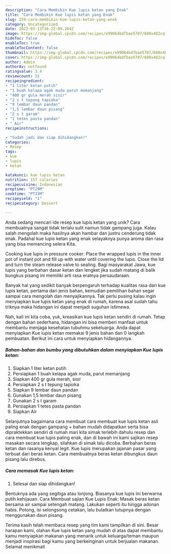 ```yaml
---
description: "Cara Membikin Kue lupis ketan yang Enak"
title: "Cara Membikin Kue lupis ketan yang Enak"
slug: 259-cara-membikin-kue-lupis-ketan-yang-enak
category: Uncategorized
date: 2022-03-13T16:22:09.264Z
image: https://img-global.cpcdn.com/recipes/e99064bdfbae5707/680x482cq70/kue-lupis-ketan-foto-resep-utama.jpg
hideToc: false
enableToc: true
enableTocContent: false
thumbnail: https://img-global.cpcdn.com/recipes/e99064bdfbae5707/680x482cq70/kue-lupis-ketan-foto-resep-utama.jpg
cover: https://img-global.cpcdn.com/recipes/e99064bdfbae5707/680x482cq70/kue-lupis-ketan-foto-resep-utama.jpg
author: Admin
authorAv: notfound
ratingvalue: 3.4
reviewcount: 22
recipeingredient:
- "1 liter ketan putih"
- "1 buah kelapa agak muda parut memanjang"
- "400 gr gula merah sisir"
- "2 s t tepung tapioka"
- "9 lembar daun pandan"
- "1,5 lembar daun pisang"
- "2 s t garam"
- "1 tetes pasta pandan"
- " Air"
recipeinstructions:

- "Sudah jadi dan siap dihidangkan!"
categories:
- Resep
tags:
- kue
- lupis
- ketan

katakunci: kue lupis ketan 
nutrition: 157 calories
recipecuisine: Indonesian
preptime: "PT29M"
cooktime: "PT33M"
recipeyield: "1"
recipecategory: Dessert

---
```





Anda sedang mencari ide resep kue lupis ketan yang unik? Cara membuatnya sangat tidak terlalu sulit namun tidak gampang juga. Kalau salah mengolah maka hasilnya akan hambar dan justru cenderung tidak enak. Padahal kue lupis ketan yang enak selayaknya punya aroma dan rasa yang bisa memancing selera Kita.





Cooking kue lupis in pressure cooker: Place the wrapped lupis in the inner pot of instant pot and fill up with water until covering the lupis. Close the lid and turn the steam release valve to sealing. Bagi masyarakat Jawa, kue lupis yang berbahan dasar ketan dan lengket jika sudah matang di balik bungkus pisang ini memiliki arti rasa eratnya persaudaraan.

Banyak hal yang sedikit banyak berpengaruh terhadap kualitas rasa dari kue lupis ketan, pertama dari jenis bahan, kemudian pemilihan bahan segar sampai cara mengolah dan menyajikannya. Tak perlu pusing kalau ingin menyiapkan kue lupis ketan yang enak di rumah, karena asal sudah tahu triknya maka hidangan ini dapat menjadi suguhan istimewa.






Nah, kali ini kita coba, yuk, kreasikan kue lupis ketan sendiri di rumah. Tetap dengan bahan sederhana, hidangan ini bisa memberi manfaat untuk membantu menjaga kesehatan tubuhmu sekeluarga. Anda dapat menyiapkan Kue lupis ketan memakai 9 jenis bahan dan 0 langkah pembuatan. Berikut ini cara untuk menyiapkan hidangannya.

<!--inarticleads1-->

##### Bahan-bahan dan bumbu yang dibutuhkan dalam menyiapkan Kue lupis ketan:

1. Siapkan 1 liter ketan putih
1. Persiapkan 1 buah kelapa agak muda, parut memanjang
1. Siapkan 400 gr gula merah, sisir
1. Persiapkan 2 s t tepung tapioka
1. Siapkan 9 lembar daun pandan
1. Gunakan 1,5 lembar daun pisang
1. Gunakan 2 s t garam
1. Persiapkan 1 tetes pasta pandan
1. Siapkan  Air


Selanjutnya bagaimana cara membuat cara membuat kue lupis ketan asli paling enak dengan gampang + bahan mudah didapatkan serta bisa dipraktekkan sendiri di rumah mari kita simak terlebih dahulu resep dan cara membuat kue lupis paling enak, dan di bawah ini kami sajikan resep masakan secara lengkap, silahkan di simak lalu dicoba. Berbahan beras ketan dan rasanya kenyal legit. Kue lupis merupakan jajanan pasar yang terbuat dari beras ketan. Cara membuatnya beras ketan dibungkus daun pisang lalu direbus. 

<!--inarticleads2-->

##### Cara memasak Kue lupis ketan:


1. Selesai dan siap dihidangkan!

Bentuknya ada yang segitiga atau lonjong. Biasanya kue lupis ini berwarna putih kehijauan. Cara Membuat sajian Kue Lupis Enak: Masak beras ketan bersama air sampai setengah matang. Lakukan seperti itu hingga adonan habis. Potong, isi selongsong cetakan, lalu bulatkan tutupnya dengan menggunakan daun pisang. 

Terima kasih telah membaca resep yang tim kami tampilkan di sini. Besar harapan kami, olahan Kue lupis ketan yang mudah di atas dapat membantu kamu menyiapkan makanan yang menarik untuk keluarga/teman maupun menjadi inspirasi bagi kamu yang berkeinginan untuk berjualan makanan. Selamat menikmati
